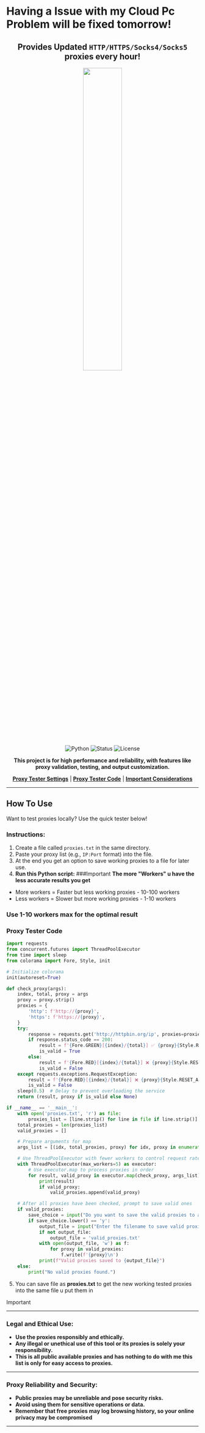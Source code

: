 # Having a Issue with my Cloud Pc Problem will be fixed tomorrow!

<div align="center">

## Provides Updated `HTTP/HTTPS/Socks4/Socks5` proxies every hour!
    
<img src="https://github.com/user-attachments/assets/d6ad457b-87de-4b76-8886-402b7c4bfab5" style="width:45%;">

![Python](https://img.shields.io/badge/Python-3.x-blue)
![Status](https://img.shields.io/badge/Status-Active-green)
![License](https://img.shields.io/badge/License-MIT-brightgreen)

**This project is for high performance and reliability, with features like proxy validation, testing, and output customization.**
 
 **[Proxy Tester Settings](#how-to-use)** | **[Proxy Tester Code](#proxy-tester-code)** | **[Important Considerations](#important)** 

---
</div>

## How To Use

Want to test proxies locally? Use the quick tester below! 

### Instructions:
1. Create a file called `proxies.txt` in the same directory.
2. Paste your proxy list (e.g., `IP:Port` format) into the file.
3. At the end you get an option to save working proxies to a file for later use.
4. **Run this Python script:**
###Important
**The more "Workers" u have the less accurate results you get**
- More workers = Faster but less working proxies - 10-100 workers
- Less workers = Slower but more working proxies - 1-10 workers
### Use 1-10 workers max for the optimal result

### Proxy Tester Code
```python
import requests
from concurrent.futures import ThreadPoolExecutor
from time import sleep
from colorama import Fore, Style, init

# Initialize colorama
init(autoreset=True)

def check_proxy(args):
    index, total, proxy = args
    proxy = proxy.strip()
    proxies = {
        'http': f'http://{proxy}',
        'https': f'https://{proxy}',
    }
    try:
        response = requests.get('http://httpbin.org/ip', proxies=proxies, timeout=5)
        if response.status_code == 200:
            result = f'{Fore.GREEN}[{index}/{total}] ✅ {proxy}{Style.RESET_ALL}'
            is_valid = True
        else:
            result = f'{Fore.RED}[{index}/{total}] ❌ {proxy}{Style.RESET_ALL}'
            is_valid = False
    except requests.exceptions.RequestException:
        result = f'{Fore.RED}[{index}/{total}] ❌ {proxy}{Style.RESET_ALL}'
        is_valid = False
    sleep(0.5)  # Delay to prevent overloading the service
    return (result, proxy if is_valid else None)

if __name__ == '__main__':
    with open('proxies.txt', 'r') as file:
        proxies_list = [line.strip() for line in file if line.strip()]
    total_proxies = len(proxies_list)
    valid_proxies = []

    # Prepare arguments for map
    args_list = [(idx, total_proxies, proxy) for idx, proxy in enumerate(proxies_list, start=1)]

    # Use ThreadPoolExecutor with fewer workers to control request rate
    with ThreadPoolExecutor(max_workers=5) as executor:
        # Use executor.map to process proxies in order
        for result, valid_proxy in executor.map(check_proxy, args_list):
            print(result)
            if valid_proxy:
                valid_proxies.append(valid_proxy)

    # After all proxies have been checked, prompt to save valid ones
    if valid_proxies:
        save_choice = input("Do you want to save the valid proxies to a file? (y/n): ")
        if save_choice.lower() == 'y':
            output_file = input("Enter the filename to save valid proxies (default: valid_proxies.txt): ").strip()
            if not output_file:
                output_file = 'valid_proxies.txt'
            with open(output_file, 'w') as f:
                for proxy in valid_proxies:
                    f.write(f'{proxy}\n')
            print(f"Valid proxies saved to {output_file}")
    else:
        print("No valid proxies found.")

```

5. You can save file as **proxies.txt** to get the new working tested proxies into the same file u put them in

<a name="important"></a>
> [!Important]
> 
> ---
> ### Legal and Ethical Use:
> - **Use the proxies responsibly and ethically.**
> - **Any illegal or unethical use of this tool or its proxies is solely your responsibility.**
> - **This is all public available proxies and has nothing to do with me this list is only for easy access to proxies.**
> ---
> ### Proxy Reliability and Security:
> - **Public proxies may be unreliable and pose security risks.**
> - **Avoid using them for sensitive operations or data.**
> - **Remember that free proxies may log browsing history, so your online privacy may be compromised**
> ---
